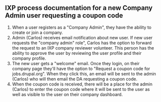 ## IXP process documentation for a new Company Admin user requesting a coupon code

1. When a user registers as a "Company Admin", they have the ability to create or join a company. 
2. Admin (Carlos) receives email notification about new user. If new user requests the "company admin" role", Carlos has the option to forward the request to an IXP company reviewer volunteer. This person has the ability to approve the user by reviewing the user profile and their company profile.  
3. The new user gets a "welcome" email. Once they login, on their company page they'll have the option to "Request a coupon code for jobs.drupal.org". When they click this, an email will be sent to the admin (Carlos) who will then email the DA requesting a coupon code. 
4. When the coupon code is received, there will be a place for the admin (Carlos) to enter the coupon code where it will be sent to the user as well as visible to the user on their company dashboard.  
